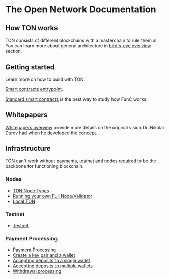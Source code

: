 # The Open Network Documentation


## How TON works

TON consists of different blockchains with a masterchain to rule them all. You can learn more about general architecture in [bird's-eye overview](/smart-contracts/tvm_overview.md) section.

## Getting started

Learn more on how to build with TON.

[Smart contracts entrypoint](/smart-contracts/).

[Standard smart contracts](https://github.com/newton-blockchain/ton/tree/master/crypto/smartcont) is the best way to study how FunC works.

## Whitepapers

[Whitepapers overview](/docs) provide more details on the original vision Dr. Nikolai Durov had when he developed the concept.

## Infrastructure

TON can't work without payments, testnet and nodes required to be the backbone for functioning blockchain.

### Nodes
  * [TON Node Types](/nodes/node-types.md)
  * [Running your own Full Node/Validator](/nodes/run-node.md)
  * [Local TON](/nodes/local-ton.md)

### Testnet

  * [Testnet](/testnet/)

### Payment Processing
  * [Payment Processing](/howto/payment-processing.md)
  * [Create a key pair and a wallet](/payment-processing/common.md)
  * [Accepting deposits to a single wallet](/payment-processing/deposits-single-wallet.md)
  * [Accepting deposits to multiple wallets](/payment-processing/deposits-multi-wallet.md)
  * [Withdrawal processing](/payment-processing/withdrawals.md)
